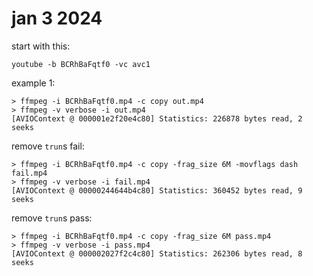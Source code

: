 # jan 3 2024

start with this:

~~~
youtube -b BCRhBaFqtf0 -vc avc1
~~~

example 1:

~~~
> ffmpeg -i BCRhBaFqtf0.mp4 -c copy out.mp4
> ffmpeg -v verbose -i out.mp4
[AVIOContext @ 000001e2f20e4c80] Statistics: 226878 bytes read, 2 seeks
~~~

remove `trun`s fail:

~~~
> ffmpeg -i BCRhBaFqtf0.mp4 -c copy -frag_size 6M -movflags dash fail.mp4
> ffmpeg -v verbose -i fail.mp4
[AVIOContext @ 00000244644b4c80] Statistics: 360452 bytes read, 9 seeks
~~~

remove `trun`s pass:

~~~
> ffmpeg -i BCRhBaFqtf0.mp4 -c copy -frag_size 6M pass.mp4
> ffmpeg -v verbose -i pass.mp4
[AVIOContext @ 000002027f2c4c80] Statistics: 262306 bytes read, 8 seeks
~~~
